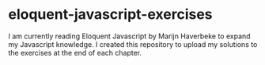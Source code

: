 # eloquent-javascript-exercises

I am currently reading Eloquent Javascript by Marijn Haverbeke to expand my Javascript knowledge.  I created this repository to upload my solutions to the exercises at the end of each chapter.